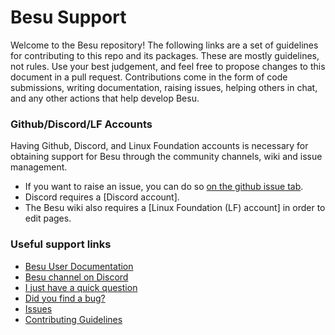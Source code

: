 # Besu Support

Welcome to the Besu repository! The following links are a set of guidelines for contributing to this repo and its packages. These are mostly guidelines, not rules. Use your best judgement, and feel free to propose changes to this document in a pull request. Contributions come in the form of code submissions, writing documentation, raising issues, helping others in chat, and any other actions that help develop Besu.

### Github/Discord/LF Accounts

Having Github, Discord, and Linux Foundation accounts is necessary for obtaining support for Besu through the community channels, wiki and issue management.  
* If you want to raise an issue, you can do so [on the github issue tab](https://github.com/hyperledger/besu/issues).   
* Discord requires a [Discord account].
* The Besu wiki also requires a [Linux Foundation (LF) account] in order to edit pages.

### Useful support links

* [Besu User Documentation]
* [Besu channel on Discord]
* [I just have a quick question](https://lf-hyperledger.atlassian.net/wiki/spaces/BESU/pages/22154239/I+just+have+a+quick+question)
* [Did you find a bug?](https://wiki.hyperledger.org/display/BESU/Reporting+Bugs)
* [Issues](https://wiki.hyperledger.org/display/BESU/Issues)
* [Contributing Guidelines]


[Besu User Documentation]: https://besu.hyperledger.org
[Besu channel on Discord]: https://discord.com/invite/hyperledger
[Contributing Guidelines]: CONTRIBUTING.md
